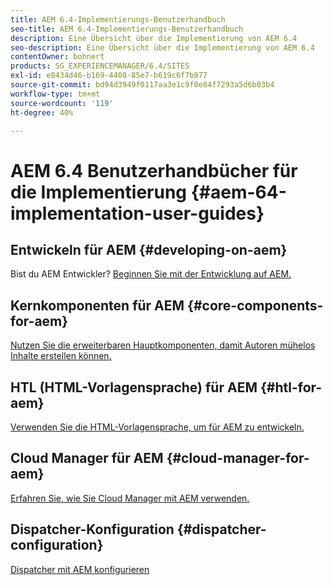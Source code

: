 ```yaml
---
title: AEM 6.4-Implementierungs-Benutzerhandbuch
seo-title: AEM 6.4-Implementierungs-Benutzerhandbuch
description: Eine Übersicht über die Implementierung von AEM 6.4
seo-description: Eine Übersicht über die Implementierung von AEM 6.4
contentOwner: bohnert
products: SG_EXPERIENCEMANAGER/6.4/SITES
exl-id: e8434d46-b169-4408-85e7-b619c6f7b877
source-git-commit: bd94d3949f0117aa3e1c9f0e84f7293a5d6b03b4
workflow-type: tm+mt
source-wordcount: '119'
ht-degree: 40%

---
```


# AEM 6.4 Benutzerhandbücher für die Implementierung {#aem-64-implementation-user-guides}

## Entwickeln für AEM {#developing-on-aem}

Bist du AEM Entwickler? [Beginnen Sie mit der Entwicklung auf AEM.](/help/sites-developing/home.md)

## Kernkomponenten für AEM {#core-components-for-aem}

[Nutzen Sie die erweiterbaren Hauptkomponenten, damit Autoren mühelos Inhalte erstellen können.](https://docs.adobe.com/content/help/de-DE/experience-manager-core-components/using/introduction.html)

## HTL (HTML-Vorlagensprache) für AEM {#htl-for-aem}

[Verwenden Sie die HTML-Vorlagensprache, um für AEM zu entwickeln.](https://docs.adobe.com/content/help/de-DE/experience-manager-htl/using/overview.html)

## Cloud Manager für AEM {#cloud-manager-for-aem}

[Erfahren Sie, wie Sie Cloud Manager mit AEM verwenden.](https://docs.adobe.com/content/help/de-DE/experience-manager-cloud-manager/using/introduction-to-cloud-manager.html)

## Dispatcher-Konfiguration {#dispatcher-configuration}

[Dispatcher mit AEM konfigurieren](https://docs.adobe.com/content/help/de-DE/experience-manager-dispatcher/using/dispatcher.html)
